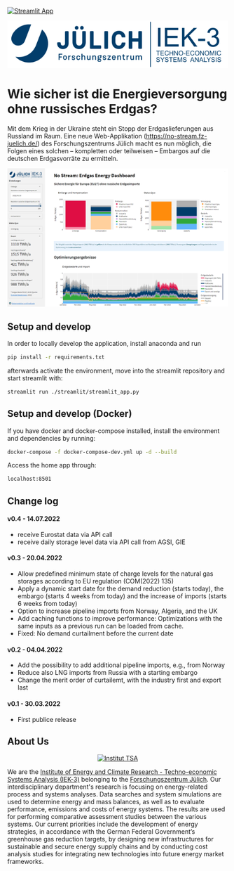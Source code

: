 [![Streamlit App](https://static.streamlit.io/badges/streamlit_badge_black_white.svg)](https://no-stream.fz-juelich.de/)


[![Forschungszentrum Juelich Logo](./static/FJZ_IEK-3.svg)](https://www.fz-juelich.de/iek/iek-3/DE/Home/home_node.html)

# Wie sicher ist die Energieversorgung ohne russisches Erdgas?

Mit dem Krieg in der Ukraine steht ein Stopp der Erdgaslieferungen aus Russland im Raum. Eine neue Web-Applikation (https://no-stream.fz-juelich.de/) des Forschungszentrums Jülich macht es nun möglich, die Folgen eines solchen – kompletten oder teilweisen – Embargos auf die deutschen Erdgasvorräte zu ermitteln.

[![NoStream app](./static/NoStream_interface.PNG)](https://no-stream.fz-juelich.de/)

## Setup and develop

In order to locally develop the application, install anaconda and run

```bash
pip install -r requirements.txt
```

afterwards activate the environment, move into the streamlit repository and start streamlit with:

```bash
streamlit run ./streamlit/streamlit_app.py
```

## Setup and develop (Docker)

If you have docker and docker-compose installed, install the environment and dependencies by running:

```bash
docker-compose -f docker-compose-dev.yml up -d --build
```

Access the home app through:

```bash
localhost:8501
```

<!-- Access the compact app through:

```bash
localhost:8502
``` -->

## Change log

#### v0.4 - 14.07.2022
- receive Eurostat data via API call
- receive daily storage level data via API call from AGSI, GIE

#### v0.3 - 20.04.2022
- Allow predefined minimum state of charge levels for the natural gas storages according to EU regulation (COM(2022) 135)
- Apply a dynamic start date for the demand reduction (starts today), the embargo (starts 4 weeks from today) and the increase of imports (starts 6 weeks from today)
- Option to increase pipeline imports from Norway, Algeria, and the UK
- Add caching functions to improve performance: Optimizations with the same inputs as a previous run can be loaded from cache.
- Fixed: No demand curtailment before the current date

#### v0.2 - 04.04.2022
- Add the possibility to add additional pipeline imports, e.g., from Norway
- Reduce also LNG imports from Russia with a starting embargo
- Change the merit order of curtailemt, with the industry first and export last

#### v0.1 - 30.03.2022
- First publice release

## About Us
<p align="center"><a href="https://www.fz-juelich.de/en/iek/iek-3"><img src="https://github.com/OfficialCodexplosive/README_Assets/blob/master/iek3-wide.png?raw=true" alt="Institut TSA"></a></p>
We are the <a href="https://www.fz-juelich.de/en/iek/iek-3">Institute of Energy and Climate Research - Techno-economic Systems Analysis (IEK-3)</a> belonging to the <a href="https://www.fz-juelich.de/en">Forschungszentrum Jülich</a>. Our interdisciplinary department's research is focusing on energy-related process and systems analyses. Data searches and system simulations are used to determine energy and mass balances, as well as to evaluate performance, emissions and costs of energy systems. The results are used for performing comparative assessment studies between the various systems. Our current priorities include the development of energy strategies, in accordance with the German Federal Government’s greenhouse gas reduction targets, by designing new infrastructures for sustainable and secure energy supply chains and by conducting cost analysis studies for integrating new technologies into future energy market frameworks.

